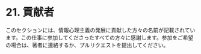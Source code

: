 # 21. 貢献者

このセクションには、情報心理主義の発展に貢献した方々の名前が記載されています。この仕事に参加してくださったすべての方々に感謝します。参加をご希望の場合は、著者に連絡するか、プルリクエストを提出してください。
